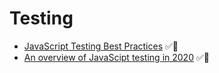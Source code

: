 # Testing

* [JavaScript Testing Best Practices](https://github.com/goldbergyoni/javascript-testing-best-practices) ✅💙
* [An overview of JavaScipt testing in 2020](https://medium.com/welldone-software/an-overview-of-javascript-testing-7ce7298b9870) ✅💙

